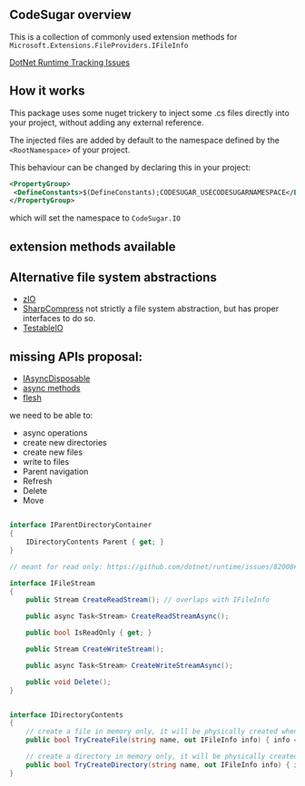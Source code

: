 
## CodeSugar overview

This is a collection of commonly used extension methods for `Microsoft.Extensions.FileProviders.IFileInfo`

[DotNet Runtime Tracking Issues](https://github.com/dotnet/runtime/issues?q=is%3Aissue+is%3Aopen+fileproviders+label%3Aarea-Extensions-FileSystem)

## How it works

This package uses some nuget trickery to inject some .cs files directly into your project, without adding any external reference.

The injected files are added by default to the namespace defined by the `<RootNamespace>` of your project.

This behaviour can be changed by declaring this in your project:

```xml
<PropertyGroup>
 <DefineConstants>$(DefineConstants);CODESUGAR_USECODESUGARNAMESPACE</DefineConstants>
</PropertyGroup>
```

which will set the namespace to `CodeSugar.IO`

## extension methods available


## Alternative file system abstractions

- [zIO](https://github.com/xoofx/zio)
- [SharpCompress](https://github.com/adamhathcock/sharpcompress) not strictly a file system abstraction, but has proper interfaces to do so.
- [TestableIO](https://github.com/TestableIO/System.IO.Abstractions)


## missing APIs proposal:

- [IAsyncDisposable](https://github.com/dotnet/runtime/issues/44673)
- [async methods](https://github.com/dotnet/runtime/issues/37590)
- [flesh](https://github.com/dotnet/runtime/issues/82008)

we need to be able to:
- async operations
- create new directories
- create new files
- write to files
- Parent navigation
- Refresh
- Delete
- Move

```c#

interface IParentDirectoryContainer
{
    IDirectoryContents Parent { get; }
}

// meant for read only: https://github.com/dotnet/runtime/issues/82008#issuecomment-1426967449

interface IFileStream
{
    public Stream CreateReadStream(); // overlaps with IFileInfo

    public async Task<Stream> CreateReadStreamAsync();

    public bool IsReadOnly { get; }

    public Stream CreateWriteStream();

    public async Task<Stream> CreateWriteStreamAsync();    

    public void Delete();
}


interface IDirectoryContents
{
    // create a file in memory only, it will be physically created when a write stream is opened
    public bool TryCreateFile(string name, out IFileInfo info) { info = null; return false; }

    // create a directory in memory only, it will be physically created when content is added to it
    public bool TryCreateDirectory(string name, out IFileInfo info) { info = null; return false; }
}
```



	

